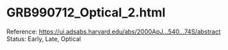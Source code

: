 # GRB990712_Optical_2.html

Reference: https://ui.adsabs.harvard.edu/abs/2000ApJ...540...74S/abstract
Status: Early, Late, Optical